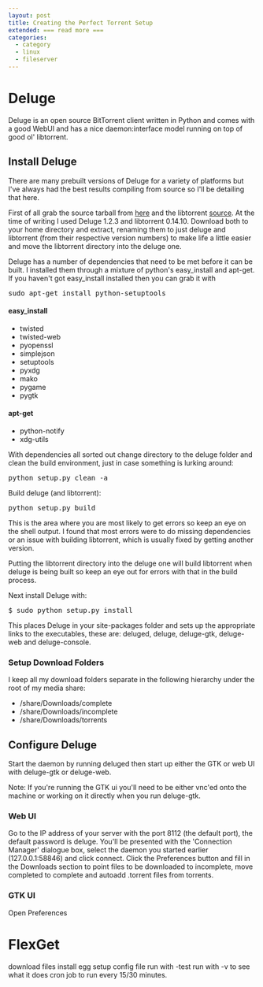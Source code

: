 ```yaml
---
layout: post
title: Creating the Perfect Torrent Setup
extended: === read more ===
categories:
  - category
  - linux
  - fileserver
---
```


# Deluge

Deluge is an open source BitTorrent client written in Python and comes with a good WebUI and has a nice daemon:interface model running on top of good ol' libtorrent.


## Install Deluge
There are many prebuilt versions of Deluge for a variety of platforms but I've always had the best results compiling from source so I'll be detailing that here.

First of all grab the source tarball from [here](http://download.deluge-torrent.org/source/) and the libtorrent [source](http://code.google.com/p/libtorrent/downloads/list). At the time of writing I used Deluge 1.2.3 and libtorrent 0.14.10. Download both to your home directory and extract, renaming them to just deluge and libtorrent (from their respective version numbers) to make life a little easier and move the libtorrent directory into the deluge one.

Deluge has a number of dependencies that need to be met before it can be built. I installed them through a mixture of python's easy_install and apt-get. If you haven't got easy_install installed then you can grab it with

<pre>sudo apt-get install python-setuptools</pre>

#### easy_install

* twisted
* twisted-web
* pyopenssl
* simplejson
* setuptools
* pyxdg
* mako
* pygame
* pygtk

#### apt-get

* python-notify
* xdg-utils

With dependencies all sorted out change directory to the deluge folder and clean the build environment, just in case something is lurking around:

<pre>python setup.py clean -a</pre>

Build deluge (and libtorrent):

<pre>python setup.py build</pre>

This is the area where you are most likely to get errors so keep an eye on the shell output. I found that most errors were to do missing dependencies or an issue with building libtorrent, which is usually fixed by getting another version.

Putting the libtorrent directory into the deluge one will build libtorrent when deluge is being built so keep an eye out for errors with that in the build process.

Next install Deluge with:

<pre>$ sudo python setup.py install</pre>

This places Deluge in your site-packages folder and sets up the appropriate links to the executables, these are: deluged, deluge, deluge-gtk, deluge-web and deluge-console.


### Setup Download Folders

I keep all my download folders separate in the following hierarchy under the root of my media share:

* /share/Downloads/complete
* /share/Downloads/incomplete
* /share/Downloads/torrents


## Configure Deluge

Start the daemon by running deluged then start up either the GTK or web UI with deluge-gtk or deluge-web.

Note: If you're running the GTK ui you'll need to be either vnc'ed onto the machine or working on it directly when you run deluge-gtk.

### Web UI

Go to the IP address of your server with the port 8112 (the default port), the default password is deluge. You'll be presented with the 'Connection Manager' dialogue box, select the daemon you started earlier (127.0.0.1:58846) and click connect. Click the Preferences button and fill in the Downloads section to point files to be downloaded to incomplete, move completed to complete and autoadd .torrent files from torrents.

### GTK UI

Open Preferences 

# FlexGet
download files
install egg
setup config file
run with -test
run with -v to see what it does
cron job to run every 15/30 minutes.